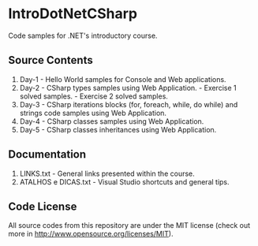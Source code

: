 IntroDotNetCSharp
=================

Code samples for .NET's introductory course.

## Source Contents

1. Day-1 - Hello World samples for Console and Web applications.
2. Day-2 - CSharp types samples using Web Application.
           - Exercise 1 solved samples.
           - Exercise 2 solved samples.
3. Day-3 - CSharp iterations blocks (for, foreach, while, do while) and strings code samples using Web Application.
4. Day-4 - CSharp classes samples using Web Application.
5. Day-5 - CSharp classes inheritances using Web Application.

## Documentation

1. LINKS.txt - General links presented within the course.
2. ATALHOS e DICAS.txt - Visual Studio shortcuts and general tips.

## Code License

All source codes from this repository are under the MIT license (check out more in http://www.opensource.org/licenses/MIT).
